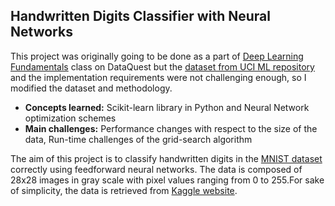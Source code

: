 ## Handwritten Digits Classifier with Neural Networks

   This project was originally going to be done as a part of [Deep Learning Fundamentals](https://app.dataquest.io/course/deep-learning-fundamentals) class on DataQuest but the [dataset from UCI ML repository](https://archive.ics.uci.edu/ml/datasets/Optical+Recognition+of+Handwritten+Digits) and the implementation requirements were not challenging enough, so I modified the dataset and methodology.
   
* **Concepts learned:** Scikit-learn library in Python and Neural Network optimization schemes
* **Main challenges:** Performance changes with respect to the size of the data, Run-time challenges of the grid-search algorithm

The aim of this project is to classify handwritten digits in the [MNIST dataset](http://yann.lecun.com/exdb/mnist/) correctly using feedforward neural networks. The data is composed of 28x28 images in gray scale with pixel values ranging from 0 to 255.For sake of simplicity, the data is retrieved from [Kaggle website](https://www.kaggle.com/c/digit-recognizer/data).
